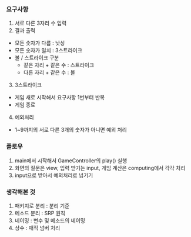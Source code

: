 ### 요구사항
1. 서로 다른 3자리 수 입력
2. 결과 출력
* 모든 숫자가 다름 : 낫싱
* 모든 숫자가 일치 : 3스트라이크
* 볼 / 스트라이크 구분
    * 같은 자리 + 같은 수 : 스트라이크
    * 다른 자리 + 같은 수 : 볼
    
3. 3스트라이크
* 게임 새로 시작해서 요구사항 1번부터 반복
* 게임 종료
4. 예외처리
* 1~9까지의 서로 다른 3개의 숫자가 아니면 예외 처리

### 플로우
1. main에서 시작해서 GameController의 play() 실행
2. 화면의 질문은 view, 입력 받기는 input, 게임 계산은 computing에서 각각 처리
3. input으로 받아서 예외처리로 넘기기

### 생각해본 것
1. 패키지로 분리 : 분리 기준
2. 메소드 분리 : SRP 원칙
3. 네이밍 : 변수 및 메소드의 네이밍
4. 상수 : 매직 넘버 처리